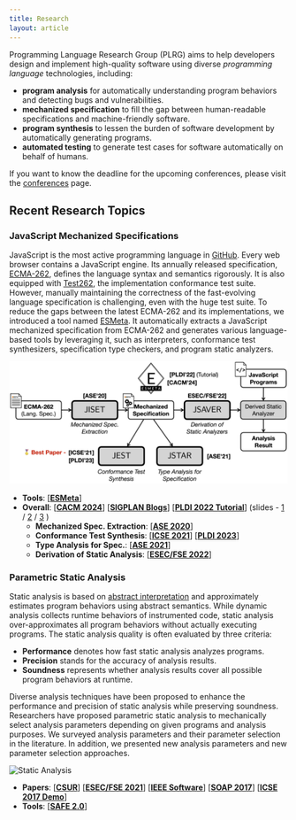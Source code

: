 ```yaml
---
title: Research
layout: article
---
```


Programming Language Research Group (PLRG) aims to help developers design and
implement high-quality software using diverse _programming language_
technologies, including:
- **program analysis** for automatically understanding program behaviors and
  detecting bugs and vulnerabilities.
- **mechanized specification** to fill the gap between human-readable
  specifications and machine-friendly software.
- **program synthesis** to lessen the burden of software development by
  automatically generating programs.
- **automated testing** to generate test cases for software automatically on
  behalf of humans.

If you want to know the deadline for the upcoming conferences, please visit the
[conferences](/conferences) page.


## Recent Research Topics


### JavaScript Mechanized Specifications

JavaScript is the most active programming language in
[GitHub](https://octoverse.github.com/2022/top-programming-languages). Every web
browser contains a JavaScript engine. Its annually released specification,
[ECMA-262](https://www.ecma-international.org/publications-and-standards/standards/ecma-262/),
defines the language syntax and semantics rigorously. It is also equipped with
[Test262](https://github.com/tc39/test262), the implementation conformance test
suite. However, manually maintaining the correctness of the fast-evolving
language specification is challenging, even with the huge test suite. To reduce
the gaps between the latest ECMA-262 and its implementations, we introduced a
tool named [ESMeta](https://github.com/es-meta/esmeta). It automatically
extracts a JavaScript mechanized specification from ECMA-262 and generates
various language-based tools by leveraging it, such as interpreters, conformance
test synthesizers, specification type checkers, and program static analyzers.

![ESMeta](/assets/images/research/esmeta.jpg)

- **Tools**:
  [**[ESMeta](https://github.com/es-meta/esmeta)**]
- **Overall**:
  [**[CACM 2024](/assets/data/publication/cacm24-ryu-esmeta.pdf)**]
  [**[SIGPLAN Blogs](https://blog.sigplan.org/2023/01/12/from-research-prototypes-to-continuous-integration-guiding-the-design-and-implementation-of-javascript/)**]
  [**[PLDI 2022 Tutorial](https://pldi22.sigplan.org/details/pldi-2022-tutorials/1/Filling-the-gap-between-the-JavaScript-language-specification-and-tools-using-the-JIS)**]
  (slides -
    [1](/assets/data/slides/2022/pldi22-tutorial-1.pdf) /
    [2](/assets/data/slides/2022/pldi22-tutorial-2.pdf) /
    [3](/assets/data/slides/2022/pldi22-tutorial-3.pdf)
  )
  - **Mechanized Spec. Extraction**:
    [**[ASE 2020](/assets/data/publication/ase20-park-jiset.pdf)**]
  - **Conformance Test Synthesis**:
    [**[ICSE 2021](/assets/data/publication/icse21-park-jest.pdf)**]
    [**[PLDI 2023](/assets/data/publication/pldi23-park-jestfs.pdf)**]
  - **Type Analysis for Spec.**:
    [**[ASE 2021](/assets/data/publication/ase21-park-jstar.pdf)**]
  - **Derivation of Static Analysis**:
    [**[ESEC/FSE 2022](/assets/data/publication/fse22-park-jsaver.pdf)**]



### Parametric Static Analysis

Static analysis is based on [abstract
interpretation](https://doi.org/10.1145/512950.512973) and approximately
estimates program behaviors using abstract semantics. While dynamic analysis
collects runtime behaviors of instrumented code, static analysis
over-approximates all program behaviors without actually executing programs. The
static analysis quality is often evaluated by three criteria:

- **Performance** denotes how fast static analysis analyzes programs.
- **Precision** stands for the accuracy of analysis results.
- **Soundness** represents whether analysis results cover all possible program
  behaviors at runtime.

Diverse analysis techniques have been proposed to enhance the performance and
precision of static analysis while preserving soundness. Researchers have
proposed parametric static analysis to mechanically select analysis parameters
depending on given programs and analysis purposes. We surveyed analysis
parameters and their parameter selection in the literature. In addition, we
presented new analysis parameters and new parameter selection approaches.

![Static Analysis](/assets/images/research/static-analysis.jpg)
- **Papers**:
    [**[CSUR](/assets/data/publication/csur21-park-psa.pdf)**]
    [**[ESEC/FSE 2021](/assets/data/publication/fse21-park-ds.pdf)**]
    [**[IEEE Software](/assets/data/publication/ieeesw19.pdf)**]
    [**[SOAP 2017](/assets/data/publication/soap17.pdf)**]
    [**[ICSE 2017 Demo](/assets/data/publication/icse-demo17.pdf)**]
- **Tools**:
    [**[SAFE 2.0](https://github.com/sukyoung/safe)**]
